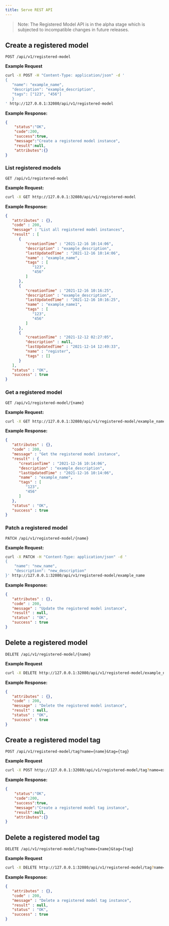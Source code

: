 ```yaml
---
title: Serve REST API
---
```


<!--
Licensed to the Apache Software Foundation (ASF) under one
or more contributor license agreements.  See the NOTICE file
distributed with this work for additional information
regarding copyright ownership.  The ASF licenses this file
to you under the Apache License, Version 2.0 (the
"License"); you may not use this file except in compliance
with the License.  You may obtain a copy of the License at

  http://www.apache.org/licenses/LICENSE-2.0

Unless required by applicable law or agreed to in writing,
software distributed under the License is distributed on an
"AS IS" BASIS, WITHOUT WARRANTIES OR CONDITIONS OF ANY
KIND, either express or implied.  See the License for the
specific language governing permissions and limitations
under the License.
-->

> Note: The Registered Model API is in the alpha stage which is subjected to incompatible changes in future releases.

## Create a registered model
`POST /api/v1/registered-model`

**Example Request**
```sh
curl -X POST -H "Content-Type: application/json" -d '
{
   "name": "example_name",
   "description": "example_description",
   "tags": ["123", "456"]
   }
' http://127.0.0.1:32080/api/v1/registered-model
```

**Example Response:**
```json
{
    "status":"OK",
    "code":200,
    "success":true,
    "message":"Create a registered model instance",
    "result":null,
    "attributes":{}
}
```

### List registered models
`GET /api/v1/registered-model`

**Example Request:**
```sh
curl -X GET http://127.0.0.1:32080/api/v1/registered-model
```

**Example Response:**
```json
{
   "attributes" : {},
   "code" : 200,
   "message" : "List all registered model instances",
   "result" : [
      {
         "creationTime" : "2021-12-16 10:14:06",
         "description" : "example_description",
         "lastUpdatedTime" : "2021-12-16 10:14:06",
         "name" : "example_name",
         "tags" : [
            "123",
            "456"
         ]
      },
      {
         "creationTime" : "2021-12-16 10:16:25",
         "description" : "example_description",
         "lastUpdatedTime" : "2021-12-16 10:16:25",
         "name" : "example_name1",
         "tags" : [
            "123",
            "456"
         ]
      },
      {
         "creationTime" : "2021-12-12 02:27:05",
         "description" : null,
         "lastUpdatedTime" : "2021-12-14 12:49:33",
         "name" : "register",
         "tags" : []
      }
   ],
   "status" : "OK",
   "success" : true
}
```

### Get a registered model
`GET /api/v1/registered-model/{name}`

**Example Request:**
```sh
curl -X GET http://127.0.0.1:32080/api/v1/registered-model/example_name
```

**Example Response:**
```json
{
   "attributes" : {},
   "code" : 200,
   "message" : "Get the registered model instance",
   "result" : {
      "creationTime" : "2021-12-16 10:14:06",
      "description" : "example_description",
      "lastUpdatedTime" : "2021-12-16 10:14:06",
      "name" : "example_name",
      "tags" : [
         "123",
         "456"
      ]
   },
   "status" : "OK",
   "success" : true
}
```

### Patch a registered model
`PATCH /api/v1/registered-model/{name}`

**Example Request:**
```sh
curl -X PATCH -H "Content-Type: application/json" -d '
{
    "name": "new_name",
    "description": "new_description"
}' http://127.0.0.1:32080/api/v1/registered-model/example_name
```

**Example Response:**
```json
{
   "attributes" : {},
   "code" : 200,
   "message" : "Update the registered model instance",
   "result" : null,
   "status" : "OK",
   "success" : true
}
```

## Delete a registered model
`DELETE /api/v1/registered-model/{name}`

**Example Request**
```sh
curl -X DELETE http://127.0.0.1:32080/api/v1/registered-model/example_name
```

**Example Response:**
```json
{
   "attributes" : {},
   "code" : 200,
   "message" : "Delete the registered model instance",
   "result" : null,
   "status" : "OK",
   "success" : true
}
```

## Create a registered model tag
`POST /api/v1/registered-model/tag?name={name}&tag={tag}`

**Example Request**
```sh
curl -X POST http://127.0.0.1:32080/api/v1/registered-model/tag?name=example_name&tag=789
```

**Example Response:**
```json
{
    "status":"OK",
    "code":200,
    "success":true,
    "message":"Create a registered model tag instance",
    "result":null,
    "attributes":{}
}
```

## Delete a registered model tag
`DELETE /api/v1/registered-model/tag?name={name}&tag={tag}`

**Example Request**
```sh
curl -X DELETE http://127.0.0.1:32080/api/v1/registered-model/tag?name=example_name&tag=789
```

**Example Response:**
```json
{
   "attributes" : {},
   "code" : 200,
   "message" : "Delete a registered model tag instance",
   "result" : null,
   "status" : "OK",
   "success" : true
}
```